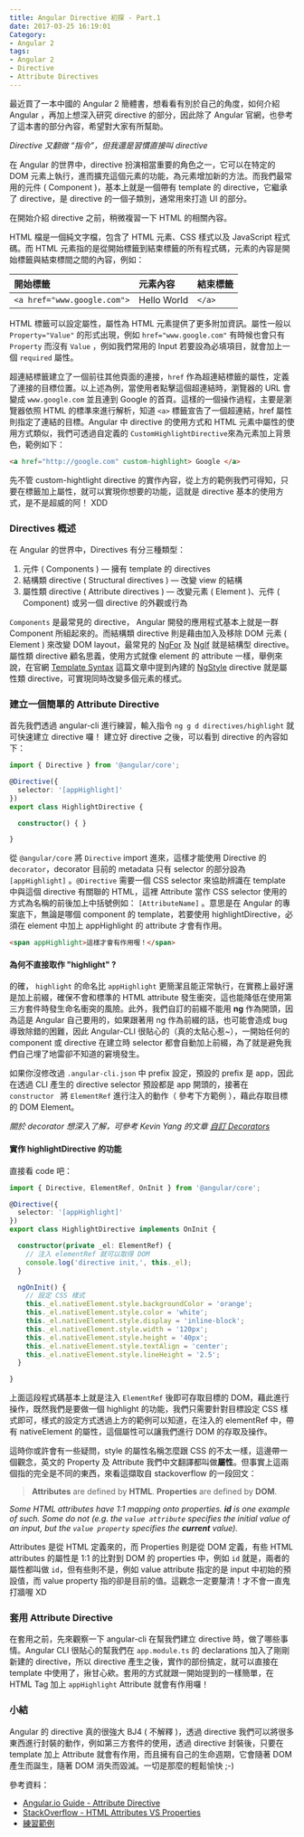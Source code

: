 ```yaml
---
title: Angular Directive 初探 - Part.1
date: 2017-03-25 16:19:01
Category:
- Angular 2
tags:
- Angular 2
- Directive
- Attribute Directives
---
```


最近買了一本中國的 Angular 2 簡體書，想看看有別於自己的角度，如何介紹 Angular ，再加上想深入研究 directive 的部分，因此除了 Angular 官網，也參考了這本書的部分內容，希望對大家有所幫助。

*Directive 又翻做 “指令”，但我還是習慣直接叫 directive*

在 Angular 的世界中，directive 扮演相當重要的角色之一，它可以在特定的 DOM 元素上執行，進而擴充這個元素的功能，為元素增加新的方法。而我們最常用的元件 ( Component )，基本上就是一個帶有 template 的 directive，它繼承了 directive，是 directive 的一個子類別，通常用來打造 UI 的部分。

在開始介紹 directive 之前，稍微複習一下 HTML 的相關內容。

<!--more-->

HTML 檔是一個純文字檔，包含了 HTML 元素、CSS 樣式以及 JavaScript 程式碼。而 HTML 元素指的是從開始標籤到結束標籤的所有程式碼，元素的內容是開始標籤與結束標間之間的內容，例如：

| 開始標籤                        | 元素內容        | 結束標籤   |
| :-------------------------- | :---------- | :----- |
| `<a href="www.google.com">` | Hello World | `</a>` |

HTML 標籤可以設定屬性，屬性為 HTML 元素提供了更多附加資訊。屬性一般以 `Property="Value"` 的形式出現，例如 `href="www.google.com"` 有時候也會只有 `Property` 而沒有 `Value` ，例如我們常用的 Input 若要設為必填項目，就會加上一個 `required` 屬性。

超連結標籤建立了一個前往其他頁面的連接，`href` 作為超連結標籤的屬性，定義了連接的目標位置。以上述為例，當使用者點擊這個超連結時，瀏覽器的 URL 會變成 `www.google.com` 並且連到 Google 的首頁。這樣的一個操作過程，主要是瀏覽器依照 HTML 的標準來進行解析，知道 `<a>` 標籤宣告了一個超連結，href 屬性則指定了連結的目標。Angular 中 directive 的使用方式和 HTML 元素中屬性的使用方式類似，我們可透過自定義的 `CustomHighlightDirective`來為元素加上背景色，範例如下：

```html
<a href="http://google.com" custom-highlight> Google </a>
```

先不管 custom-hightlight directive 的實作內容，從上方的範例我們可得知，只要在標籤加上屬性，就可以實現你想要的功能，這就是 directive 基本的使用方式，是不是超威的阿！ XDD



### Directives 概述 

在 Angular 的世界中，Directives 有分三種類型：

1. 元件 ( Components ) — 擁有 template 的 directives
2. 結構類 directive ( Structural directives ) — 改變 view 的結構
3. 屬性類 directive ( Attribute directives ) — 改變元素 ( Element )、元件 ( Component) 或另一個 directive 的外觀或行為

`Components` 是最常見的 directive， Angular 開發的應用程式基本上就是一群 Component 所組起來的。而結構類 directive 則是藉由加入及移除 DOM 元素 ( Element ) 來改變 DOM layout，最常見的 [NgFor](https://angular.io/docs/ts/latest/guide/template-syntax.html#ngFor) 及 [NgIf](https://angular.io/docs/ts/latest/guide/template-syntax.html#ngIf) 就是結構型 directive。屬性類 directive 顧名思義，使用方式就像 element 的 attribute 一樣，舉例來說，在官網 [Template Syntax](https://angular.io/docs/ts/latest/guide/template-syntax.html) 這篇文章中提到內建的 [NgStyle](https://angular.io/docs/ts/latest/guide/template-syntax.html#ngStyle) directive 就是屬性類 directive，可實現同時改變多個元素的樣式。


### 建立一個簡單的 Attribute Directive

首先我們透過 angular-cli 進行練習，輸入指令 `ng g d directives/highlight` 就可快速建立 directive 囉！
建立好 directive 之後，可以看到 directive 的內容如下：

```typescript
import { Directive } from '@angular/core';

@Directive({
  selector: '[appHighlight]'
})
export class HighlightDirective {

  constructor() { }

}
```

從 `@angular/core` 將 `Directive` import 進來，這樣才能使用 Directive 的 `decorator`，decorator 目前的 metadata 只有 selector 的部分設為 `[appHighlight]` 。`@Directive` 需要一個 CSS selector 來協助辨識在 template 中與這個 directive 有關聯的 HTML，這裡 Attribute 當作 CSS selector 使用的方式為名稱的前後加上中括號例如： `[AttributeName]` 。意思是在 Angular 的專案底下，無論是哪個 component 的 template，若要使用 highlightDirective，必須在 element 中加上 appHighlight 的 attribute 才會有作用。

```html
<span appHighlight>這樣才會有作用喔！</span>
```

#### 為何不直接取作 "highlight" ?

的確， `highlight` 的命名比 `appHighlight` 更簡潔且能正常執行，在實務上最好還是加上前綴，確保不會和標準的 HTML attribute 發生衝突，這也能降低在使用第三方套件時發生命名衝突的風險。此外，我們自訂的前綴不能用 **ng** 作為開頭，因為這是 Angular 自己要用的，如果跟著用 ng 作為前綴的話，也可能會造成 bug 導致除錯的困難，因此 Angular-CLI 很貼心的（真的太貼心惹~），一開始任何的 component 或 directive 在建立時 selector 都會自動加上前綴，為了就是避免我們自己埋了地雷卻不知道的窘境發生。

如果你沒修改過 `.angular-cli.json` 中 prefix 設定，預設的 prefix 是 app，因此在透過 CLI 產生的 directive selector 預設都是 app 開頭的，接著在 `constructor ` 將 `ElementRef` 進行注入的動作（ 參考下方範例 ），藉此存取目標的 DOM Element。

*關於 decorator 想深入了解，可參考 Kevin Yang 的文章 [自訂 Decorators](http://blog.kevinyang.net/2017/01/30/angular2-decorators/)*

#### 實作 highlightDirective 的功能

直接看 code 吧：

```typescript
import { Directive, ElementRef, OnInit } from '@angular/core';

@Directive({
  selector: '[appHighlight]'
})
export class HighlightDirective implements OnInit {

  constructor(private _el: ElementRef) {
    // 注入 elementRef 就可以取得 DOM
    console.log('directive init,', this._el);
  }

  ngOnInit() {
    // 設定 CSS 樣式
    this._el.nativeElement.style.backgroundColor = 'orange';
    this._el.nativeElement.style.color = 'white';
    this._el.nativeElement.style.display = 'inline-block';
    this._el.nativeElement.style.width = '120px';
    this._el.nativeElement.style.height = '40px';
    this._el.nativeElement.style.textAlign = 'center';
    this._el.nativeElement.style.lineHeight = '2.5';
  }

}

```

上面這段程式碼基本上就是注入 `ElementRef` 後即可存取目標的 DOM，藉此進行操作，既然我們是要做一個 highlight 的功能，我們只需要針對目標設定 CSS 樣式即可，樣式的設定方式透過上方的範例可以知道，在注入的 elementRef 中，帶有 nativeElement 的屬性，這個屬性可以讓我們進行 DOM 的存取及操作。

這時你或許會有一些疑問，style 的屬性名稱怎麼跟 CSS 的不太一樣，這邊帶一個觀念，英文的 Property 及 Attribute 我們中文翻譯都叫做**屬性**。但事實上這兩個指的完全是不同的東西，來看這擷取自 stackoverflow 的一段回文：

> **Attributes** are defined by **HTML**.
> **Properties** are defined by **DOM**.

*Some HTML attributes have 1:1 mapping onto properties. **id** is one example of such. Some do not (e.g. the `value attribute` specifies the initial value of an input, but the `value property` specifies the **current** value).*

Attributes 是從 HTML 定義來的，而 Properties 則是從 DOM 定義，有些 HTML attributes 的屬性是 1:1 的比對到 DOM 的 properties 中，例如 `id` 就是，兩者的屬性都叫做 `id`，但有些則不是，例如 value attribute 指定的是 input 中初始的預設值，而 value property 指的卻是目前的值。這觀念一定要釐清！才不會一直鬼打牆喔 XD



### 套用 Attribute Directive

在套用之前，先來觀察一下 angular-cli 在幫我們建立 directive 時，做了哪些事情。Angular CLI 很貼心的幫我們在 `app.module.ts` 的 declarations 加入了剛剛新建的 directive，所以 directive 產生之後，實作的部份搞定，就可以直接在 template 中使用了，揪甘心欸。套用的方式就跟一開始提到的一樣簡單，在 HTML Tag 加上 `appHighlight` Attribute 就會有作用囉！



### 小結

Angular 的 directive 真的很強大 BJ4 ( 不解釋 )，透過 directive 我們可以將很多東西進行封裝的動作，例如第三方套件的使用，透過 directive 封裝後，只要在 template 加上 Attribute 就會有作用，而且擁有自己的生命週期，它會隨著 DOM 產生而誕生，隨著 DOM 消失而毀滅。一切是那麼的輕鬆愉快 ;-) 

參考資料：

* [Angular.io Guide - Attribute Directive](https://angular.io/docs/ts/latest/guide/attribute-directives.html)
* [StackOverflow - HTML Attributes VS Properties](http://stackoverflow.com/questions/19246714/html-attributes-vs-properties)
* [練習範例](https://github.com/jeffwu85182/angularDirectiveReaserch)



